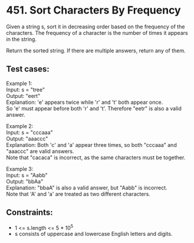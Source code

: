 # 451. Sort Characters By Frequency

Given a string s, sort it in decreasing order based on the frequency of the characters. The frequency of a character is the number of times it appears in the string.

Return the sorted string. If there are multiple answers, return any of them.

## Test cases:

Example 1: \
Input: s = "tree" \
Output: "eert" \
Explanation: 'e' appears twice while 'r' and 't' both appear once. \
So 'e' must appear before both 'r' and 't'. Therefore "eetr" is also a valid answer.

Example 2: \
Input: s = "cccaaa" \
Output: "aaaccc" \
Explanation: Both 'c' and 'a' appear three times, so both "cccaaa" and "aaaccc" are valid answers. \
Note that "cacaca" is incorrect, as the same characters must be together.

Example 3: \
Input: s = "Aabb" \
Output: "bbAa" \
Explanation: "bbaA" is also a valid answer, but "Aabb" is incorrect. \
Note that 'A' and 'a' are treated as two different characters.

## Constraints:

- 1 <= s.length <= 5 \* 10<sup>5</sup>
- s consists of uppercase and lowercase English letters and digits.
